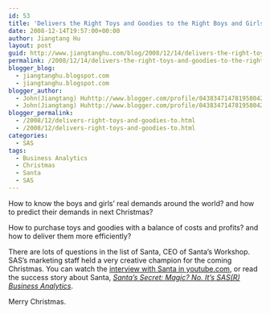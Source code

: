 ```yaml
---
id: 53
title: 'Delivers the Right Toys and Goodies to the Right Boys and Girls: Story of Santa and SAS'
date: 2008-12-14T19:57:00+00:00
author: Jiangtang Hu
layout: post
guid: http://www.jiangtanghu.com/blog/2008/12/14/delivers-the-right-toys-and-goodies-to-the-right-boys-and-girls-story-of-santa-and-sas-2/
permalink: /2008/12/14/delivers-the-right-toys-and-goodies-to-the-right-boys-and-girls-story-of-santa-and-sas-2/
blogger_blog:
  - jiangtanghu.blogspot.com
  - jiangtanghu.blogspot.com
blogger_author:
  - John(Jiangtang) Huhttp://www.blogger.com/profile/04383471478195804254JiangtangHu@gmail.com
  - John(Jiangtang) Huhttp://www.blogger.com/profile/04383471478195804254JiangtangHu@gmail.com
blogger_permalink:
  - /2008/12/delivers-right-toys-and-goodies-to.html
  - /2008/12/delivers-right-toys-and-goodies-to.html
categories:
  - SAS
tags:
  - Business Analytics
  - Christmas
  - Santa
  - SAS
---
```

How to know the boys and girls&#8217; real demands around the world? and how to predict their demands in next Christmas?

How to purchase toys and goodies with a balance of costs and profits? and how to deliver them more efficiently?

There are lots of questions in the list of Santa, CEO of Santa&#8217;s Workshop. SAS&#8217;s marketing staff held a very creative champion for the coming Christmas. You can watch the [interview with Santa in youtube.com](http://www.youtube.com/watch?v=eBtE7XOGZV4&eurl=&feature=player_embedded), or read the success story about Santa, [_Santa&#8217;s Secret: Magic? No. It&#8217;s SAS(R) Business Analytics_](http://www.sas.com/success/santa.html).

Merry Christmas.